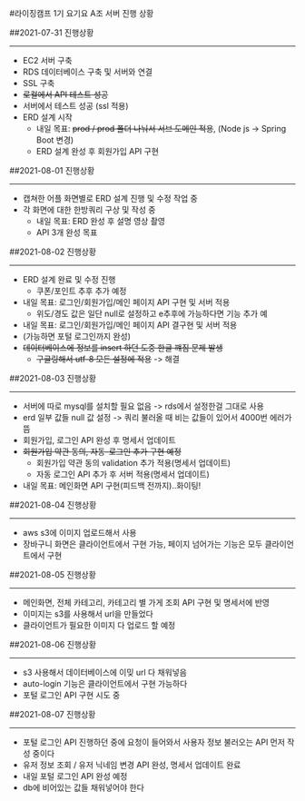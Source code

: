 #라이징캠프 1기 요기요 A조 서버 진행 상황

##2021-07-31 진행상황

---
- EC2 서버 구축
- RDS 데이터베이스 구축 및 서버와 연결
- SSL 구축
- ~~로컬에서 API 테스트 성공~~
- 서버에서 테스트 성공 (ssl 적용)
- ERD 설계 시작
  - 내일 목표: ~~prod / prod 폴더 나눠서 서브 도메인 적용~~, (Node js -> Spring Boot 변경)
  - ERD 설계 완성 후 회원가입 API 구현

##2021-08-01 진행상황

---
- 캡쳐한 어플 화면별로 ERD 설계 진행 및 수정 작업 중
- 각 화면에 대한 한방쿼리 구상 및 작성 중
  - 내일 목표: ERD 완성 후 설명 영상 촬영
  - API 3개 완성 목표

##2021-08-02 진행상황

---
- ERD 설계 완료 및 수정 진행
  - 쿠폰/포인트 추후 추가 예정
- 내일 목표: 로그인/회원가입/메인 페이지 API 구현 및 서버 적용
  - 위도/경도 값은 일단 null로 설정하고 e추후에 가능하다면 기능 추가 예
- 내일 목표: 로그인/회원가입/메인 페이지 API 결구현 및 서버 적용
- (가능하면 포털 로그인까지 완성)
- ~~데이터베이스에 정보를 insert 하던 도중 한글 꺠짐 문제 발생~~
  - ~~구글링해서 utf-8 모든 설정에 적용~~ -> 해결
  
##2021-08-03 진행상황

---
- 서버에 따로 mysql를 설치할 필요 없음 -> rds에서 설정한걸 그대로 사용
- erd 일부 값들 null 값 설정 -> 쿼리 불러올 때 비는 값들이 있어서 4000번 에러가 뜸
- 회원가입, 로그인 API 완성 후 명세서 업데이트
- ~~회원가입 약관 동의, 자동-로그인 추가 구현 예정~~
  - 회원가입 약관 동의 validation 추가 적용(명세서 업데이트)
  - 자동 로그인 API 추가 후 서버 적용(명세서 업데이트)
- 내일 목표: 메인화면 API 구현(피드백 전까지)..화이팅!  

##2021-08-04 진행상황

---
- aws s3에 이미지 업로드해서 사용
- 장바구니 화면은 클라이언트에서 구현 가능, 페이지 넘어가는 기능은 모두 클라이언트에서 구현

##2021-08-05 진행상황

---
- 메인화면, 전체 카테고리, 카테고리 별 가게 조회 API 구현 및 명세서에 반영
- 이미지는 s3를 사용해서 url을 만들었다
- 클라이언트가 필요한 이미지 다 업로드 할 예정

##2021-08-06 진행상황

---
- s3 사용해서 데이터베이스에 이밎 url 다 채워넣음
- auto-login 기능은 클라이언트에서 구현 가능하다
- 포털 로그인 API 구현 시도 중

##2021-08-07 진행상황

---
- 포털 로그인 API 진행하던 중에 요청이 들어와서 사용자 정보 불러오는 API 먼저 작성 중이다
- 유저 정보 조회 / 유저 닉네임 변경 API 완성, 명세서 업데이트 완료
- 내일 포털 로그인 API 완성 예정
- db에 비어있는 값들 채워넣어야 한다
